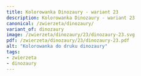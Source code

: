 ```yaml
---
title: Kolorowanka Dinozaury - wariant 23
description: Kolorowanka Dinozaury - wariant 23
canonical: /zwierzeta/dinozaury/
variant_of: dinozaury
image: /zwierzeta/dinozaury/23/dinozaury-23.svg
pdf: /zwierzeta/dinozaury/23/dinozaury-23.pdf
alt: "Kolorowanka do druku dinozaury"
tags:
- zwierzeta
- dinozaury
---
```

